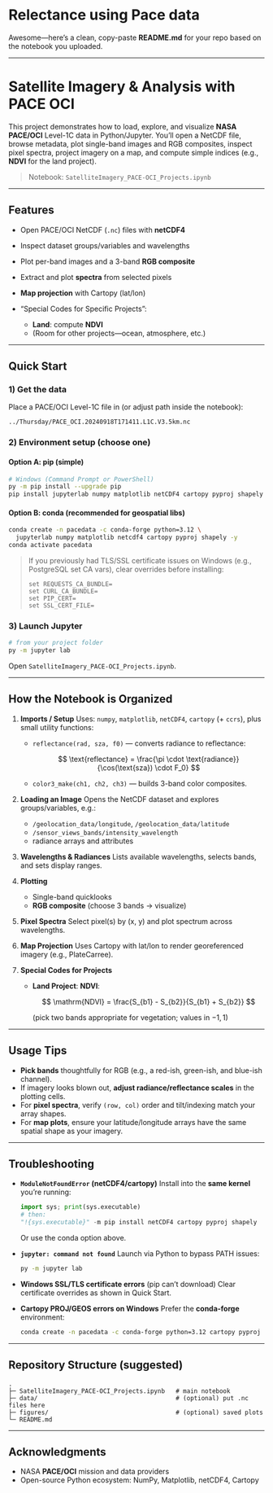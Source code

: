 # Relectance using Pace data
Awesome—here’s a clean, copy-paste **README.md** for your repo based on the notebook you uploaded.

---

# Satellite Imagery & Analysis with PACE OCI

This project demonstrates how to load, explore, and visualize **NASA PACE/OCI** Level-1C data in Python/Jupyter. You’ll open a NetCDF file, browse metadata, plot single-band images and RGB composites, inspect pixel spectra, project imagery on a map, and compute simple indices (e.g., **NDVI** for the land project).

> Notebook: `SatelliteImagery_PACE-OCI_Projects.ipynb`

---

## Features

* Open PACE/OCI NetCDF (`.nc`) files with **netCDF4**
* Inspect dataset groups/variables and wavelengths
* Plot per-band images and a 3-band **RGB composite**
* Extract and plot **spectra** from selected pixels
* **Map projection** with Cartopy (lat/lon)
* “Special Codes for Specific Projects”:

  * **Land**: compute **NDVI**
  * (Room for other projects—ocean, atmosphere, etc.)

---

## Quick Start

### 1) Get the data

Place a PACE/OCI Level-1C file in (or adjust path inside the notebook):

```
../Thursday/PACE_OCI.20240918T171411.L1C.V3.5km.nc
```

### 2) Environment setup (choose one)

#### Option A: pip (simple)

```bash
# Windows (Command Prompt or PowerShell)
py -m pip install --upgrade pip
pip install jupyterlab numpy matplotlib netCDF4 cartopy pyproj shapely
```

#### Option B: conda (recommended for geospatial libs)

```bash
conda create -n pacedata -c conda-forge python=3.12 \
  jupyterlab numpy matplotlib netcdf4 cartopy pyproj shapely -y
conda activate pacedata
```

> If you previously had TLS/SSL certificate issues on Windows (e.g., PostgreSQL set CA vars), clear overrides before installing:
>
> ```
> set REQUESTS_CA_BUNDLE=
> set CURL_CA_BUNDLE=
> set PIP_CERT=
> set SSL_CERT_FILE=
> ```

### 3) Launch Jupyter

```bash
# from your project folder
py -m jupyter lab
```

Open `SatelliteImagery_PACE-OCI_Projects.ipynb`.

---

## How the Notebook is Organized

1. **Imports / Setup**
   Uses: `numpy`, `matplotlib`, `netCDF4`, `cartopy` (+ `ccrs`), plus small utility functions:

   * `reflectance(rad, sza, f0)` — converts radiance to reflectance:

     $$
     \text{reflectance} = \frac{\pi \cdot \text{radiance}}{\cos(\text{sza}) \cdot F_0}
     $$
   * `color3_make(ch1, ch2, ch3)` — builds 3-band color composites.

2. **Loading an Image**
   Opens the NetCDF dataset and explores groups/variables, e.g.:

   * `/geolocation_data/longitude`, `/geolocation_data/latitude`
   * `/sensor_views_bands/intensity_wavelength`
   * radiance arrays and attributes

3. **Wavelengths & Radiances**
   Lists available wavelengths, selects bands, and sets display ranges.

4. **Plotting**

   * Single-band quicklooks
   * **RGB composite** (choose 3 bands → visualize)

5. **Pixel Spectra**
   Select pixel(s) by (x, y) and plot spectrum across wavelengths.

6. **Map Projection**
   Uses Cartopy with lat/lon to render georeferenced imagery (e.g., PlateCarree).

7. **Special Codes for Projects**

   * **Land Project**: **NDVI**:

     $$
     \mathrm{NDVI} = \frac{S_{b1} - S_{b2}}{S_{b1} + S_{b2}}
     $$

     (pick two bands appropriate for vegetation; values in $-1, 1$)

---

## Usage Tips

* **Pick bands** thoughtfully for RGB (e.g., a red-ish, green-ish, and blue-ish channel).
* If imagery looks blown out, **adjust radiance/reflectance scales** in the plotting cells.
* For **pixel spectra**, verify `(row, col)` order and tilt/indexing match your array shapes.
* For **map plots**, ensure your latitude/longitude arrays have the same spatial shape as your imagery.

---

## Troubleshooting

* **`ModuleNotFoundError` (netCDF4/cartopy)**
  Install into the **same kernel** you’re running:

  ```python
  import sys; print(sys.executable)
  # then:
  "!{sys.executable}" -m pip install netCDF4 cartopy pyproj shapely
  ```

  Or use the conda option above.

* **`jupyter: command not found`**
  Launch via Python to bypass PATH issues:

  ```bash
  py -m jupyter lab
  ```

* **Windows SSL/TLS certificate errors** (pip can’t download)
  Clear certificate overrides as shown in Quick Start.

* **Cartopy PROJ/GEOS errors on Windows**
  Prefer the **conda-forge** environment:

  ```bash
  conda create -n pacedata -c conda-forge python=3.12 cartopy pyproj shapely netcdf4 -y
  ```

---

## Repository Structure (suggested)

```
.
├─ SatelliteImagery_PACE-OCI_Projects.ipynb   # main notebook
├─ data/                                      # (optional) put .nc files here
├─ figures/                                   # (optional) saved plots
└─ README.md
```

---

## Acknowledgments

* NASA **PACE/OCI** mission and data providers
* Open-source Python ecosystem: NumPy, Matplotlib, netCDF4, Cartopy

